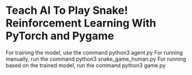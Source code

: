 # Teach AI To Play Snake! Reinforcement Learning With PyTorch and Pygame

For training the model, use the command python3 agent.py
For running manually, run the command python3 snake_game_human.py
For running based on the trained model, run the command python3 game.py
